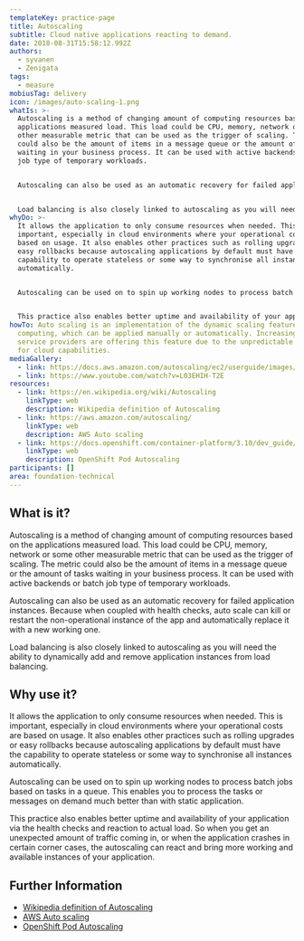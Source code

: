 ```yaml
---
templateKey: practice-page
title: Autoscaling
subtitle: Cloud native applications reacting to demand.
date: 2018-08-31T15:58:12.992Z
authors:
  - syvanen
  - Zenigata
tags:
  - measure
mobiusTag: delivery
icon: /images/auto-scaling-1.png
whatIs: >-
  Autoscaling is a method of changing amount of computing resources based on the
  applications measured load. This load could be CPU, memory, network or some
  other measurable metric that can be used as the trigger of scaling. The metric
  could also be the amount of items in a message queue or the amount of tasks
  waiting in your business process. It can be used with active backends or batch
  job type of temporary workloads.


  Autoscaling can also be used as an automatic recovery for failed application instances. Because when coupled with health checks, auto scale can kill or restart the non-operational instance of the app and automatically replace it with a new working one.


  Load balancing is also closely linked to autoscaling as you will need the ability to dynamically add and remove application instances from load balancing.
whyDo: >-
  It allows the application to only consume resources when needed. This is
  important, especially in cloud environments where your operational costs are
  based on usage. It also enables other practices such as rolling upgrades or
  easy rollbacks because autoscaling applications by default must have the
  capability to operate stateless or some way to synchronise all instances
  automatically.


  Autoscaling can be used on to spin up working nodes to process batch jobs based on tasks in a queue. This enables you to process the tasks or messages on demand much better than with static application.


  This practice also enables better uptime and availability of your application via the health checks and reaction to actual load. So when you get an unexpected amount of traffic coming in, or when the application crashes in certain corner cases, the autoscaling can react and bring more working and available instances of your application.
howTo: Auto scaling is an implementation of the dynamic scaling feature of cloud
  computing, which can be applied manually or automatically. Increasingly, cloud
  service providers are offering this feature due to the unpredictable demand
  for cloud capabilities.
mediaGallery:
  - link: https://docs.aws.amazon.com/autoscaling/ec2/userguide/images/as-basic-diagram.png
  - link: https://www.youtube.com/watch?v=L03EHIH-T2E
resources:
  - link: https://en.wikipedia.org/wiki/Autoscaling
    linkType: web
    description: Wikipedia definition of Autoscaling
  - link: https://aws.amazon.com/autoscaling/
    linkType: web
    description: AWS Auto scaling
  - link: https://docs.openshift.com/container-platform/3.10/dev_guide/pod_autoscaling.html
    linkType: web
    description: OpenShift Pod Autoscaling
participants: []
area: foundation-technical
---
```

## What is it?

Autoscaling is a method of changing amount of computing resources based on the applications measured load. This load could be CPU, memory, network or some other measurable metric that can be used as the trigger of scaling. The metric could also be the amount of items in a message queue or the amount of tasks waiting in your business process. It can be used with active backends or batch job type of temporary workloads.

Autoscaling can also be used as an automatic recovery for failed application instances. Because when coupled with health checks, auto scale can kill or restart the non-operational instance of the app and automatically replace it with a new working one.

Load balancing is also closely linked to autoscaling as you will need the ability to dynamically add and remove application instances from load balancing.

## Why use it?

It allows the application to only consume resources when needed. This is important, especially in cloud environments where your operational costs are based on usage. It also enables other practices such as rolling upgrades or easy rollbacks because autoscaling applications by default must have the capability to operate stateless or some way to synchronise all instances automatically.

Autoscaling can be used on to spin up working nodes to process batch jobs based on tasks in a queue. This enables you to process the tasks or messages on demand much better than with static application.

This practice also enables better uptime and availability of your application via the health checks and reaction to actual load. So when you get an unexpected amount of traffic coming in, or when the application crashes in certain corner cases, the autoscaling can react and bring more working and available instances of your application.

## Further Information

* [Wikipedia definition of Autoscaling](https://en.wikipedia.org/wiki/Autoscaling)
* [AWS Auto scaling](https://aws.amazon.com/autoscaling/)
* [OpenShift Pod Autoscaling](https://docs.openshift.com/container-platform/3.10/dev_guide/pod_autoscaling.html)
